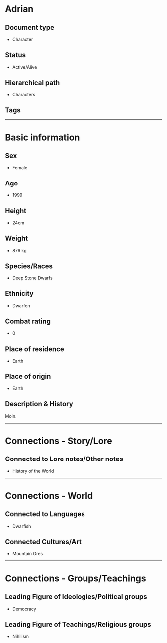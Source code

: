 # Adrian

## Document type

 - Character

## Status

 - Active/Alive

## Hierarchical path

 - Characters

## Tags

---

# Basic information

## Sex

 - Female

## Age

 - 1999

## Height

 - 24cm

## Weight

 - 876 kg

## Species/Races

 - Deep Stone Dwarfs

## Ethnicity

 - Dwarfen

## Combat rating

 - 0

## Place of residence

 - Earth

## Place of origin

 - Earth

## Description & History

Moin.&nbsp;

---

# Connections - Story/Lore

## Connected to Lore notes/Other notes

 - History of the World

---

# Connections - World

## Connected to Languages

 - Dwarfish

## Connected Cultures/Art

 - Mountain Ores

---

# Connections - Groups/Teachings

## Leading Figure of Ideologies/Political groups

 - Democracy

## Leading Figure of Teachings/Religious groups

 - Nihilism
